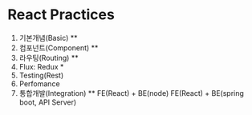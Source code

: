# React Practices
1. 기본개념(Basic) **
2. 컴포넌트(Component) **
3. 라우팅(Routing) **
4. Flux: Redux *
5. Testing(Rest)
6. Perfomance
7. 통합개발(Integration) **
    FE(React) + BE(node)
    FE(React) + BE(spring boot, API Server)